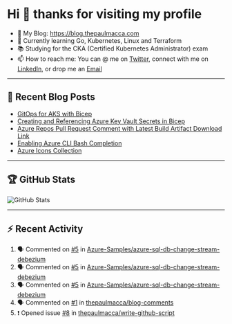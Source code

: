 # Hi 👋 thanks for visiting my profile

- 💬 My Blog: <https://blog.thepaulmacca.com>
- 🌱 Currently learning Go, Kubernetes, Linux and Terraform
- 📚 Studying for the CKA (Certified Kubernetes Administrator) exam
- 📫 How to reach me: You can @ me on [Twitter](https://twitter.com/thepaulmacca), connect with me on [LinkedIn](https://www.linkedin.com/in/thepaulmacca/), or drop me an [Email](mailto:pm@thepaulmacca.com)

---

## :blue_book: Recent Blog Posts
<!-- BLOG-POST-LIST:START -->
- [GitOps for AKS with Bicep](https://blog.thepaulmacca.com/gitops-for-aks-with-bicep/)
- [Creating and Referencing Azure Key Vault Secrets in Bicep](https://blog.thepaulmacca.com/creating-and-referencing-azure-key-vault-secrets-in-bicep/)
- [Azure Repos Pull Request Comment with Latest Build Artifact Download Link](https://blog.thepaulmacca.com/azure-repos-pull-request-comment-with-latest-build-artifact-download-link/)
- [Enabling Azure CLI Bash Completion](https://blog.thepaulmacca.com/enabling-azure-cli-bash-completion/)
- [Azure Icons Collection](https://blog.thepaulmacca.com/azure-icons-collection/)
<!-- BLOG-POST-LIST:END -->

---

## :trophy: GitHub Stats

![GitHub Stats](https://github-readme-stats.vercel.app/api?username=thepaulmacca&count_private=true&show_icons=true&theme=dark)

---

## :zap: Recent Activity

<!--START_SECTION:activity-->
1. 🗣 Commented on [#5](https://github.com/Azure-Samples/azure-sql-db-change-stream-debezium/issues/5) in [Azure-Samples/azure-sql-db-change-stream-debezium](https://github.com/Azure-Samples/azure-sql-db-change-stream-debezium)
2. 🗣 Commented on [#5](https://github.com/Azure-Samples/azure-sql-db-change-stream-debezium/issues/5) in [Azure-Samples/azure-sql-db-change-stream-debezium](https://github.com/Azure-Samples/azure-sql-db-change-stream-debezium)
3. 🗣 Commented on [#5](https://github.com/Azure-Samples/azure-sql-db-change-stream-debezium/issues/5) in [Azure-Samples/azure-sql-db-change-stream-debezium](https://github.com/Azure-Samples/azure-sql-db-change-stream-debezium)
4. 🗣 Commented on [#1](https://github.com/thepaulmacca/blog-comments/issues/1) in [thepaulmacca/blog-comments](https://github.com/thepaulmacca/blog-comments)
5. ❗️ Opened issue [#8](https://github.com/thepaulmacca/write-github-script/issues/8) in [thepaulmacca/write-github-script](https://github.com/thepaulmacca/write-github-script)
<!--END_SECTION:activity-->

